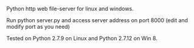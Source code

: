 Python http web file-server for linux and windows.

Run python server.py and access server address on port 8000 (edit and modify port as you need)

Tested on Python 2.7.9 on Linux and Python 2.7.12 on Win 8.
